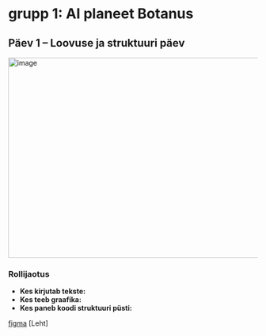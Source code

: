 # grupp 1: AI planeet Botanus

## Päev 1 – Loovuse ja struktuuri päev

<img width="720" height="405" alt="image" src="https://github.com/user-attachments/assets/057017ea-7a33-4212-ad0c-2238d04f4a41" />

### Rollijaotus
* **Kes kirjutab tekste:**
* **Kes teeb graafika:** 
* **Kes paneb koodi struktuuri püsti:** 


[figma](https://www.figma.com/files/team/1555155921198097188/project/462527644/Team-project?fuid=1555156391311686425)
[Leht]
